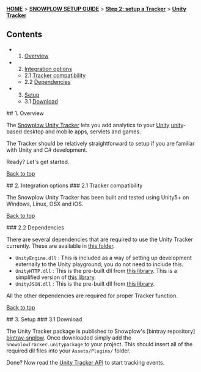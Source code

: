 <a name="top" />

[**HOME**](Home) > [**SNOWPLOW SETUP GUIDE**](Setting-up-Snowplow) > [**Step 2: setup a Tracker**](Setting-up-a-Tracker) > [**Unity Tracker**](Unity-Tracker-Setup)

## Contents

- 1. [Overview](#overview)  
- 2. [Integration options](#integration-options)
  - 2.1 [Tracker compatibility](#compatibility)  
  - 2.2 [Dependencies](#dependencies)
- 3. [Setup](#setup)
  - 3.1 [Download](#download)

<a name="overview" />
## 1. Overview

The [Snowplow Unity Tracker](https://github.com/snowplow/snowplow-unity-tracker) lets you add analytics to your [Unity] [unity]-based desktop and mobile apps, servlets and games.

The Tracker should be relatively straightforward to setup if you are familiar with Unity and C# development.

Ready? Let's get started.

[Back to top](#top)

<a name="integration-options" />
## 2. Integration options

<a name="compatibility" />
### 2.1 Tracker compatibility

The Snowplow Unity Tracker has been built and tested using Unity5+ on Windows, Linux, OSX and iOS.

[Back to top](#top)

<a name="dependencies" />
### 2.2 Dependencies

There are several dependencies that are required to use the Unity Tracker currently.  These are available in [this folder][deps-folder].

* `UnityEngine.dll` : This is included as a way of setting up development externally to the Unity playground; you do not need to include this.
* `UnityHTTP.dll` : This is the pre-built dll from [this library][unity-http-home].  This is a simplified version of [this library][unity-http].
* `UnityJSON.dll` : This is the pre-built dll from [this library][unity-json-home].

All the other dependencies are required for proper Tracker function.

[Back to top](#top)

<a name="setup" />
## 3. Setup

<a name="download" />
### 3.1 Download

The Unity Tracker package is published to Snowplow's [bintray repository] [bintray-snplow].  Once downloaded simply add the `SnowplowTracker.unitypackage` to your project.  This should insert all of the required dll files into your `Assets/Plugins/` folder.

Done? Now read the [Unity Tracker API](Unity-Tracker) to start tracking events.

[unity]: https://unity3d.com/
[deps-folder]: https://github.com/snowplow/snowplow-unity-tracker/tree/master/Resources/Assets/Plugins
[unity-http-home]: https://github.com/snowplow/snowplow-unity-tracker/tree/master/UnityHTTP
[unity-http]: https://github.com/andyburke/UnityHTTP/tree/master/src
[unity-json-home]: https://github.com/snowplow/snowplow-unity-tracker/tree/master/UnityJSON
[bintray-snplow]: https://bintray.com/snowplow/snowplow-generic/snowplow/view
